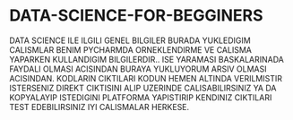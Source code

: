 # DATA-SCIENCE-FOR-BEGGINERS
DATA SCIENCE ILE ILGILI GENEL BILGILER
BURADA YUKLEDIGIM CALISMLAR BENIM PYCHARMDA ORNEKLENDIRME VE CALISMA YAPARKEN KULLANDIGIM BILGILERDIR..
ISE YARAMASI BASKALARINADA FAYDALI OLMASI ACISINDAN BURAYA YUKLUYORUM ARSIV OLMASI ACISINDAN.
KODLARIN CIKTILARI KODUN HEMEN ALTINDA VERILMISTIR ISTERSENIZ DIREKT CIKTISINI ALIP UZERINDE CALISABILIRSINIZ
YA DA KOPYALAYIP ISTEDIGINI PLATFORMA YAPISTIRIP KENDINIZ CIKTILARI TEST EDEBILIRSINIZ
IYI CALISMALAR HERKESE.

